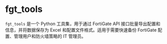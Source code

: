 # fgt_tools
`fgt_tools` 是一个 Python 工具集，用于通过 FortiGate API 接口批量导出配置和信息，并将数据保存为 Excel 和配置文件格式。适用于需要快速备份 FortiGate 配置、管理用户和防火墙策略的 IT 管理员。
